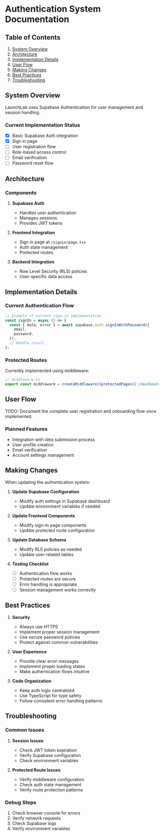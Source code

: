 # Authentication System Documentation

## Table of Contents

1. [System Overview](#system-overview)
2. [Architecture](#architecture)
3. [Implementation Details](#implementation-details)
4. [User Flow](#user-flow)
5. [Making Changes](#making-changes)
6. [Best Practices](#best-practices)
7. [Troubleshooting](#troubleshooting)

## System Overview

LaunchLab uses Supabase Authentication for user management and session handling.

### Current Implementation Status

- [x] Basic Supabase Auth integration
- [x] Sign in page
- [ ] User registration flow
- [ ] Role-based access control
- [ ] Email verification
- [ ] Password reset flow

## Architecture

### Components

1. **Supabase Auth**

   - Handles user authentication
   - Manages sessions
   - Provides JWT tokens

2. **Frontend Integration**

   - Sign in page at `/signin/page.tsx`
   - Auth state management
   - Protected routes

3. **Backend Integration**
   - Row Level Security (RLS) policies
   - User-specific data access

## Implementation Details

### Current Authentication Flow

```typescript
// Example of current sign-in implementation
const signIn = async () => {
  const { data, error } = await supabase.auth.signInWithPassword({
    email,
    password,
  });
  // Handle result
};
```

### Protected Routes

Currently implemented using middleware:

```typescript
// middleware.ts
export const middleware = createMiddleware([protectedPages(['/dashboard', '/idea'])]);
```

## User Flow

TODO: Document the complete user registration and onboarding flow once implemented.

### Planned Features

- Integration with idea submission process
- User profile creation
- Email verification
- Account settings management

## Making Changes

When updating the authentication system:

1. **Update Supabase Configuration**

   - Modify auth settings in Supabase dashboard
   - Update environment variables if needed

2. **Update Frontend Components**

   - Modify sign-in page components
   - Update protected route configuration

3. **Update Database Schema**

   - Modify RLS policies as needed
   - Update user-related tables

4. **Testing Checklist**
   - [ ] Authentication flow works
   - [ ] Protected routes are secure
   - [ ] Error handling is appropriate
   - [ ] Session management works correctly

## Best Practices

1. **Security**

   - Always use HTTPS
   - Implement proper session management
   - Use secure password policies
   - Protect against common vulnerabilities

2. **User Experience**

   - Provide clear error messages
   - Implement proper loading states
   - Make authentication flows intuitive

3. **Code Organization**
   - Keep auth logic centralized
   - Use TypeScript for type safety
   - Follow consistent error handling patterns

## Troubleshooting

### Common Issues

1. **Session Issues**

   - Check JWT token expiration
   - Verify Supabase configuration
   - Check environment variables

2. **Protected Route Issues**
   - Verify middleware configuration
   - Check auth state management
   - Verify route protection patterns

### Debug Steps

1. Check browser console for errors
2. Verify network requests
3. Check Supabase logs
4. Verify environment variables
